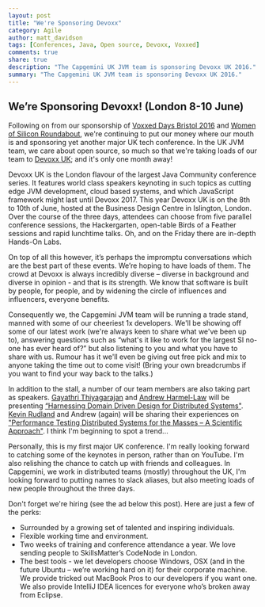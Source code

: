 ```yaml
---
layout: post
title: "We're Sponsoring Devoxx"
category: Agile
author: matt_davidson
tags: [Conferences, Java, Open source, Devoxx, Voxxed]
comments: true
share: true
description: "The Capgemini UK JVM team is sponsoring Devoxx UK 2016."
summary: "The Capgemini UK JVM team is sponsoring Devoxx UK 2016."
---
```

## We’re Sponsoring Devoxx! (London 8-10 June)

Following on from our sponsorship of [Voxxed Days Bristol 2016](https://voxxeddays.com/bristol16/) and [Women of Silicon Roundabout](http://www.women-in-technology.com/), we're continuing to put our money where our mouth is and sponsoring yet another major UK tech conference. In the UK JVM team, we care about open source, so much so that we're taking loads of our team to [Devoxx UK](http://www.devoxx.co.uk/); and it's only one month away!

Devoxx UK is the London flavour of the largest Java Community conference series. It features world class speakers keynoting in such topics as cutting edge JVM development, cloud based systems, and which JavaScript framework might last until Devoxx 2017. This year Devoxx UK is on the 8th to 10th of June, hosted at the Business Design Centre in Islington, London. Over the course of the three days, attendees can choose from five parallel conference sessions, the Hackergarten, open-table Birds of a Feather sessions and rapid lunchtime talks.  Oh, and on the Friday there are in-depth Hands-On Labs.

On top of all this however, it’s perhaps the impromptu conversations which are the best part of these events.  We’re hoping to have loads of them.  The crowd at Devoxx is always incredibly diverse – diverse in background and diverse in opinion - and that is its strength.  We know that software is built by people, for people, and by widening the circle of influences and influencers, everyone benefits.

Consequently we, the Capgemini JVM team will be running a trade stand, manned with some of our cheeriest 1x developers. We'll be showing off some of our latest work (we're always keen to share what we've been up to), answering questions such as “what's it like to work for the largest SI no-one has ever heard of?” but also listening to you and what you have to share with us. Rumour has it we'll even be giving out free pick and mix to anyone taking the time out to come visit! (Bring your own breadcrumbs if you want to find your way back to the talks.)

In addition to the stall, a number of our team members are also taking part as speakers. [Gayathri Thiyagarajan](https://twitter.com/gaythu_rajan) and [Andrew Harmel-Law](http://twitter.com/al94781) will be presenting [“Harnessing Domain Driven Design for Distributed Systems"](http://cfp.devoxx.co.uk/2016/talk/JTS-9279/Harnessing_Domain_Driven_Design_for_Distributed_Systems). [Kevin Rudland](https://twitter.com/kevinrudland) and Andrew (again) will be sharing their experiences on ["Performance Testing Distributed Systems for the Masses – A Scientific Approach"](http://cfp.devoxx.co.uk/2016/talk/LSP-1318/Performance_Testing_Distributed_Systems_for_the_Masses_-_Two_Years_Worth_of_Lessons_Learned). I think I'm beginning to spot a trend...

Personally, this is my first major UK conference. I'm really looking forward to catching some of the keynotes in person, rather than on YouTube. I'm also relishing the chance to catch up with friends and colleagues. In Capgemini, we work in distributed teams (mostly) throughout the UK, I'm looking forward to putting names to slack aliases, but also meeting loads of new people throughout the three days.

Don't forget we're hiring (see the ad below this post). Here are just a few of the perks:

 * Surrounded by a growing set of talented and inspiring individuals.
 * Flexible working time and environment.
 * Two weeks of training and conference attendance a year. We love sending people to SkillsMatter’s CodeNode in London.
 * The best tools - we let developers choose Windows, OSX (and in the future Ubuntu – we’re working hard on it) for their corporate machine. We provide tricked out MacBook Pros to our developers if you want one.  We also provide IntelliJ IDEA licences for everyone who’s broken away from Eclipse.
